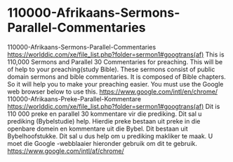 # 110000-Afrikaans-Sermons-Parallel-Commentaries
110000-Afrikaans-Sermons-Parallel-Commentaries  https://worlddic.com/xe/file_list.php?folder=sermon1#googtrans(af)  This is 110,000 Sermons and Parallel 30 Commentaries for preaching. This will be of help to your preaching(study Bible).  These sermons consist of public domain sermons and bible commentaries. It is composed of Bible chapters.  So it will help you to make your preaching easier. You must use the Google web browser below to use this. https://www.google.com/intl/en/chrome/  110000-Afrikaans-Preke-Parallel-Kommentare https://worlddic.com/xe/file_list.php?folder=sermon1#googtrans(af) Dit is 110 000 preke en parallel 30 kommentare vir die prediking. Dit sal u prediking (Bybelstudie) help. Hierdie preke bestaan uit preke in die openbare domein en kommentare uit die Bybel. Dit bestaan uit Bybelhoofstukke. Dit sal u dus help om u prediking makliker te maak. U moet die Google -webblaaier hieronder gebruik om dit te gebruik. https://www.google.com/intl/af/chrome/
